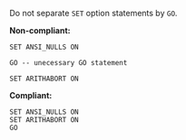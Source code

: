 Do not separate `SET` option statements by `GO`.

**Non-compliant:**

```tsql
SET ANSI_NULLS ON

GO -- unecessary GO statement

SET ARITHABORT ON
```

**Compliant:**

```tsql
SET ANSI_NULLS ON
SET ARITHABORT ON
GO
```
